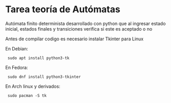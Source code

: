 # Tarea teoría de Autómatas

Autómata finito determinista desarrollado con python que al ingresar estado inicial, estados finales y transiciones verifica si este es aceptado o no

Antes de compilar codigo es necesario instalar Tkinter para Linux  

En Debian: 

<code> sudo apt install python3-tk </code> 

En Fedora: 

<code> sudo dnf install python3-tkinter </code> 

En Arch linux y derivados: 

<code> sudo pacman -S tk </code> 




